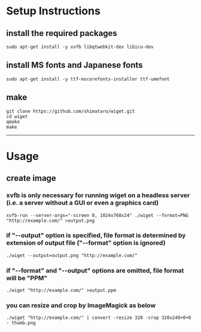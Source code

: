# Setup Instructions

## install the required packages
`sudo apt-get install -y xvfb libqtwebkit-dev libicu-dev`

## install MS fonts and Japanese fonts
`sudo apt-get install -y ttf-mscorefonts-installer ttf-umefont`

## make
`git clone https://github.com/shimataro/wiget.git`  
`cd wiget`  
`qmake`  
`make`  

---

# Usage

## create image

### xvfb is only necessary for running wiget on a headless server (i.e. a server without a GUI or even a graphics card)

`xvfb-run --server-args="-screen 0, 1024x768x24" ./wiget --format=PNG "http://example.com/" >output.png`

### if "--output" option is specified, file format is determined by extension of output file ("--format" option is ignored)

`./wiget --output=output.png "http://example.com/"`

### if "--format" and "--output" options are omitted, file format will be "PPM"

`./wiget "http://example.com/" >output.ppm`

### you can resize and crop by ImageMagick as below

`./wiget "http://example.com/" | convert -resize 320 -crop 320x240+0+0 - thumb.png`
